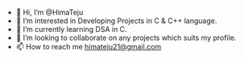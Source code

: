 - 👋 Hi, I’m @HimaTeju
- 👀 I’m interested in Developing Projects in C & C++ language.
- 🌱 I’m currently learning DSA in C.
- 💞️ I’m looking to collaborate on any projects which suits my profile.
- 📫 How to reach me himateju21@gmail.com

<!---
HimaTeju/HimaTeju is a ✨ special ✨ repository because its `README.md` (this file) appears on your GitHub profile.
You can click the Preview link to take a look at your changes.
--->
